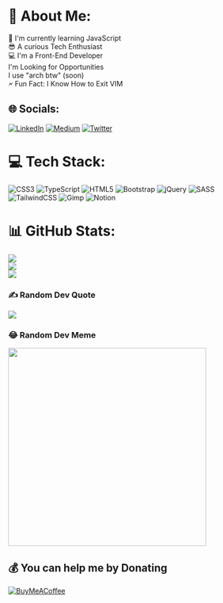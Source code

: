 # 💫 About Me:
🔭 I'm currently learning JavaScript<br>😎 A curious Tech Enthusiast<br>💻 I'm a Front-End Developer<br>I'm Looking for Opportunities<br>I use "arch btw" (soon)<br>🗲 Fun Fact: I Know How to Exit VIM


## 🌐 Socials:
[![LinkedIn](https://img.shields.io/badge/LinkedIn-%230077B5.svg?logo=linkedin&logoColor=white)](https://linkedin.com/in/akashkennedy) [![Medium](https://img.shields.io/badge/Medium-12100E?logo=medium&logoColor=white)](https://medium.com/@akashkennedy) [![Twitter](https://img.shields.io/badge/Twitter-%231DA1F2.svg?logo=Twitter&logoColor=white)](https://twitter.com/akash_kennedy1) 

# 💻 Tech Stack:
![CSS3](https://img.shields.io/badge/css3-%231572B6.svg?style=for-the-badge&logo=css3&logoColor=white) ![TypeScript](https://img.shields.io/badge/typescript-%23007ACC.svg?style=for-the-badge&logo=typescript&logoColor=white) ![HTML5](https://img.shields.io/badge/html5-%23E34F26.svg?style=for-the-badge&logo=html5&logoColor=white) ![Bootstrap](https://img.shields.io/badge/bootstrap-%238511FA.svg?style=for-the-badge&logo=bootstrap&logoColor=white) ![jQuery](https://img.shields.io/badge/jquery-%230769AD.svg?style=for-the-badge&logo=jquery&logoColor=white) ![SASS](https://img.shields.io/badge/SASS-hotpink.svg?style=for-the-badge&logo=SASS&logoColor=white) ![TailwindCSS](https://img.shields.io/badge/tailwindcss-%2338B2AC.svg?style=for-the-badge&logo=tailwind-css&logoColor=white) ![Gimp](https://img.shields.io/badge/Gimp-657D8B?style=for-the-badge&logo=gimp&logoColor=FFFFFF) ![Notion](https://img.shields.io/badge/Notion-%23000000.svg?style=for-the-badge&logo=notion&logoColor=white)
# 📊 GitHub Stats:
![](https://github-readme-stats.vercel.app/api?username=akashkennedy&theme=dracula&hide_border=false&include_all_commits=true&count_private=true)<br/>
![](https://github-readme-streak-stats.herokuapp.com/?user=akashkennedy&theme=dracula&hide_border=false)<br/>
![](https://github-readme-stats.vercel.app/api/top-langs/?username=akashkennedy&theme=dracula&hide_border=false&include_all_commits=true&count_private=true&layout=compact)

### ✍️ Random Dev Quote
![](https://quotes-github-readme.vercel.app/api?type=horizontal&theme=radical)

### 😂 Random Dev Meme
<img src='https://randommeme-five.vercel.app/' style="height: 400px;"/>

  ## 💰 You can help me by Donating
  [![BuyMeACoffee](https://img.shields.io/badge/Buy%20Me%20a%20Coffee-ffdd00?style=for-the-badge&logo=buy-me-a-coffee&logoColor=black)](https://buymeacoffee.com/akashkennedy) 

  
<!-- Proudly created with GPRM ( https://gprm.itsvg.in ) -->
